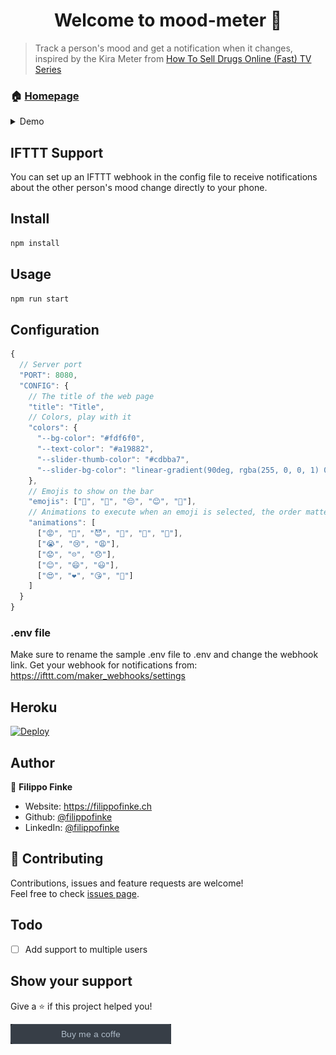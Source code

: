 <h1 align="center">Welcome to mood-meter 👋</h1>

> Track a person's mood and get a notification when it changes, inspired by the Kira Meter from [How To Sell Drugs Online (Fast) TV Series](<https://en.wikipedia.org/wiki/How_to_Sell_Drugs_Online_(Fast)>)

### 🏠 [Homepage](https://github.com/filippofinke/mood-meter#readme)

<details>
 <summary>Demo</summary>
 
 <p align="center">
   <img src="https://user-images.githubusercontent.com/37296364/161615396-3b5b1912-6f46-44cb-9520-973544bf49ab.gif" alt="Demo">
 </p>
</details>

## IFTTT Support

You can set up an IFTTT webhook in the config file to receive notifications about the other person's mood change directly to your phone.

## Install

```sh
npm install
```

## Usage

```sh
npm run start
```

## Configuration

```js
{
  // Server port
  "PORT": 8080,
  "CONFIG": {
    // The title of the web page
    "title": "Title",
    // Colors, play with it
    "colors": {
      "--bg-color": "#fdf6f0",
      "--text-color": "#a19882",
      "--slider-thumb-color": "#cdbba7",
      "--slider-bg-color": "linear-gradient(90deg, rgba(255, 0, 0, 1) 0%, rgba(227, 255, 0, 1) 50%, rgba(0, 255, 0, 1) 100%);"
    },
    // Emojis to show on the bar
    "emojis": ["🤬", "🥺", "😔", "😊", "🥰"],
    // Animations to execute when an emoji is selected, the order matters.
    "animations": [
      ["😡", "👿", "😈", "👺", "💢", "🤬"],
      ["😭", "😢", "😩"],
      ["😟", "☹️", "😞"],
      ["😊", "😄", "😃"],
      ["😍", "❤️", "😘", "💋"]
    ]
  }
}
```

### **.env file**
Make sure to rename the sample .env file to .env and change the webhook link.
Get your webhook for notifications from: https://ifttt.com/maker_webhooks/settings

## Heroku
[![Deploy](https://www.herokucdn.com/deploy/button.svg)](https://heroku.com/deploy?template=https://github.com/filippofinke/mood-meter)

## Author

👤 **Filippo Finke**

- Website: https://filippofinke.ch
- Github: [@filippofinke](https://github.com/filippofinke)
- LinkedIn: [@filippofinke](https://linkedin.com/in/filippofinke)

## 🤝 Contributing

Contributions, issues and feature requests are welcome!<br />Feel free to check [issues page](https://github.com/filippofinke/mood-meter/issues).

## Todo

- [ ] Add support to multiple users

## Show your support

Give a ⭐️ if this project helped you!

<a href="https://www.buymeacoffee.com/filippofinke">
  <img src="https://github.com/filippofinke/filippofinke/raw/main/images/buymeacoffe.png" alt="Buy Me A McFlurry">
</a>
